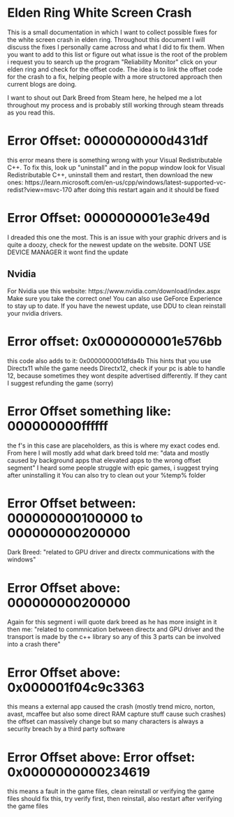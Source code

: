 # Elden Ring White Screen Crash
This is a small documentation in which I want to collect possible fixes for the white screen crash in elden ring.
Throughout this document I will discuss the fixes I personally came across and what I did to fix them.
When you want to add to this list or figure out what issue is the root of the problem i request you to search up the program "Reliability Monitor" click on your elden ring and check for the offset code.
The idea is to link the offset code for the crash to a fix, helping people with a more structored approach then current blogs are doing.

I want to shout out Dark Breed from Steam here, he helped me a lot throughout my process and is probably still working through steam threads as you read this.

<h1>Error Offset: 0000000000d431df</h1>
this error means there is something wrong with your Visual Redistributable C++. To fix this, look up "uninstall" and in the popup window look for Visual Redistributable C++, uninstall them and restart, then download the new ones:
https://learn.microsoft.com/en-us/cpp/windows/latest-supported-vc-redist?view=msvc-170
after doing this restart again and it should be fixed

<h1>Error Offset: 0000000001e3e49d</h1>
I dreaded this one the most. This is an issue with your graphic drivers and is quite a doozy, check for the newest update on the website. DONT USE DEVICE MANAGER it wont find the update

<h2>Nvidia</h2>
For Nvidia use this website: https://www.nvidia.com/download/index.aspx
Make sure you take the correct one!
You can also use GeForce Experience to stay up to date.
If you have the newest update, use DDU to clean reinstall your nvidia drivers.

<h1>Error offset: 0x0000000001e576bb</h1>
this code also adds to it: 0x0000000001dfda4b
This hints that you use Directx11 while the game needs Directx12, check if your pc is able to handle 12, because sometimes they wont despite advertised differently. If they cant I suggest refunding the game (sorry)

<h1>Error Offset something like: 000000000ffffff</h1>
the f's in this case are placeholders, as this is where my exact codes end. From here I will mostly add what dark breed told me:
"data and mostly caused by background apps that elevated apps to the wrong offset segment"
I heard some people struggle with epic games, i suggest trying after uninstalling it
You can also try to clean out your %temp% folder

<h1>Error Offset between: 000000000100000 to 000000000200000</h1>
Dark Breed: "related to GPU driver and directx communications with the windows"

<h1>Error Offset above: 000000000200000</h1>
Again for this segment i will quote dark breed as he has more insight in it then me:
"related to commnication between directx and GPU driver and the transport is made by the c++ library so any of this 3 parts can be involved into a crash there"

<h1>Error Offset above: 0x000001f04c9c3363</h1>
this means a external app caused the crash (mostly trend micro, norton, avast, mcaffee but also some direct RAM capture stuff cause such crashes) the offset can massively change but so many characters is always a security breach by a third party software

<h1>Error Offset above: Error offset: 0x0000000000234619</h1>
this means a fault in the game files, clean reinstall or verifying the game files should fix this, try verify first, then reinstall, also restart after verifying the game files

